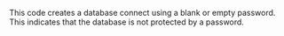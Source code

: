 This code creates a database connect using a blank or empty password. This indicates that the database is not protected by a password.